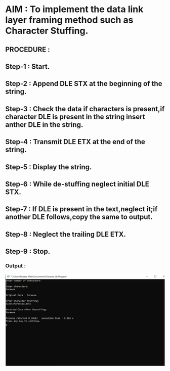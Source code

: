 # AIM : To implement the data link layer framing method such as Character Stuffing.

## PROCEDURE :

## Step-1 : Start.

## Step-2 : Append DLE STX at the beginning of the string.

## Step-3 : Check the data if characters is present,if character DLE is present in the string insert anther DLE in the string.

## Step-4 : Transmit DLE ETX at the end of the string.

## Step-5 : Display the string.

## Step-6 : While de-stuffing neglect initial DLE STX.

## Step-7 : If DLE is present in the text,neglect it;if another DLE follows,copy the same to output.

## Step-8 : Neglect the trailing DLE ETX.

## Step-9 : Stop.

### Output :
![output](Character_Stuffing_O.png)

